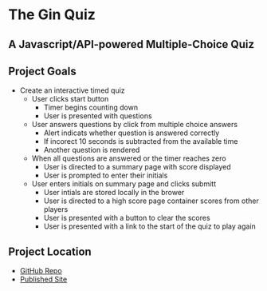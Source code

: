 # The Gin Quiz
## A Javascript/API-powered Multiple-Choice Quiz

## Project Goals

* Create an interactive timed quiz
    * User clicks start button
        * Timer begins counting down
        * User is presented with questions
    * User answers questions by click from multiple choice answers
        * Alert indicats whether question is answered correctly
        * If incorect 10 seconds is subtracted from the available time
        * Another question is rendered
    * When all questions are answered or the timer reaches zero
        * User is directed to a summary page with score displayed
        * User is prompted to enter their initials
    * User enters initials on summary page and clicks submitt
        * User intials are stored locally in the brower
        * User is directed to a high score page container scores from other players
        * User is presented with a button to clear the scores
        * User is presented with a link to the start of the quiz to play again

<!-- ![Page example]() -->

## Project Location

* [GitHub Repo](https://github.com/Gavin867/the-gin-quiz)
* [Published Site](https://gavin867.github.io/the-gin-quiz/)

<!-- ## Lessons Learned

#### Lesson

* Stuff

![Examples]()

#### Lesson

* Stuff 

![Examples]()

#### Lesson

* Stuff

![Examples]()

## Parting Thoughts

Stuff and things -->
